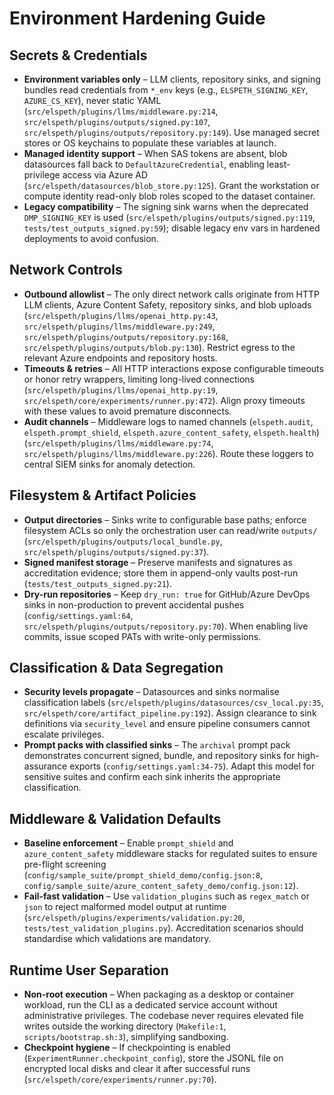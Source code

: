 # Environment Hardening Guide

## Secrets & Credentials
- **Environment variables only** – LLM clients, repository sinks, and signing bundles read credentials from `*_env` keys (e.g., `ELSPETH_SIGNING_KEY`, `AZURE_CS_KEY`), never static YAML (`src/elspeth/plugins/llms/middleware.py:214`, `src/elspeth/plugins/outputs/signed.py:107`, `src/elspeth/plugins/outputs/repository.py:149`). Use managed secret stores or OS keychains to populate these variables at launch.
- **Managed identity support** – When SAS tokens are absent, blob datasources fall back to `DefaultAzureCredential`, enabling least-privilege access via Azure AD (`src/elspeth/datasources/blob_store.py:125`). Grant the workstation or compute identity read-only blob roles scoped to the dataset container.
- **Legacy compatibility** – The signing sink warns when the deprecated `DMP_SIGNING_KEY` is used (`src/elspeth/plugins/outputs/signed.py:119`, `tests/test_outputs_signed.py:59`); disable legacy env vars in hardened deployments to avoid confusion.

## Network Controls
- **Outbound allowlist** – The only direct network calls originate from HTTP LLM clients, Azure Content Safety, repository sinks, and blob uploads (`src/elspeth/plugins/llms/openai_http.py:43`, `src/elspeth/plugins/llms/middleware.py:249`, `src/elspeth/plugins/outputs/repository.py:168`, `src/elspeth/plugins/outputs/blob.py:130`). Restrict egress to the relevant Azure endpoints and repository hosts.
- **Timeouts & retries** – All HTTP interactions expose configurable timeouts or honor retry wrappers, limiting long-lived connections (`src/elspeth/plugins/llms/openai_http.py:19`, `src/elspeth/core/experiments/runner.py:472`). Align proxy timeouts with these values to avoid premature disconnects.
- **Audit channels** – Middleware logs to named channels (`elspeth.audit`, `elspeth.prompt_shield`, `elspeth.azure_content_safety`, `elspeth.health`) (`src/elspeth/plugins/llms/middleware.py:74`, `src/elspeth/plugins/llms/middleware.py:226`). Route these loggers to central SIEM sinks for anomaly detection.

## Filesystem & Artifact Policies
- **Output directories** – Sinks write to configurable base paths; enforce filesystem ACLs so only the orchestration user can read/write `outputs/` (`src/elspeth/plugins/outputs/local_bundle.py`, `src/elspeth/plugins/outputs/signed.py:37`).
- **Signed manifest storage** – Preserve manifests and signatures as accreditation evidence; store them in append-only vaults post-run (`tests/test_outputs_signed.py:21`).
- **Dry-run repositories** – Keep `dry_run: true` for GitHub/Azure DevOps sinks in non-production to prevent accidental pushes (`config/settings.yaml:64`, `src/elspeth/plugins/outputs/repository.py:70`). When enabling live commits, issue scoped PATs with write-only permissions.

## Classification & Data Segregation
- **Security levels propagate** – Datasources and sinks normalise classification labels (`src/elspeth/plugins/datasources/csv_local.py:35`, `src/elspeth/core/artifact_pipeline.py:192`). Assign clearance to sink definitions via `security_level` and ensure pipeline consumers cannot escalate privileges.
- **Prompt packs with classified sinks** – The `archival` prompt pack demonstrates concurrent signed, bundle, and repository sinks for high-assurance exports (`config/settings.yaml:34-75`). Adapt this model for sensitive suites and confirm each sink inherits the appropriate classification.

## Middleware & Validation Defaults
- **Baseline enforcement** – Enable `prompt_shield` and `azure_content_safety` middleware stacks for regulated suites to ensure pre-flight screening (`config/sample_suite/prompt_shield_demo/config.json:8`, `config/sample_suite/azure_content_safety_demo/config.json:12`).
- **Fail-fast validation** – Use `validation_plugins` such as `regex_match` or `json` to reject malformed model output at runtime (`src/elspeth/plugins/experiments/validation.py:20`, `tests/test_validation_plugins.py`). Accreditation scenarios should standardise which validations are mandatory.

## Runtime User Separation
- **Non-root execution** – When packaging as a desktop or container workload, run the CLI as a dedicated service account without administrative privileges. The codebase never requires elevated file writes outside the working directory (`Makefile:1`, `scripts/bootstrap.sh:3`), simplifying sandboxing.
- **Checkpoint hygiene** – If checkpointing is enabled (`ExperimentRunner.checkpoint_config`), store the JSONL file on encrypted local disks and clear it after successful runs (`src/elspeth/core/experiments/runner.py:70`).
